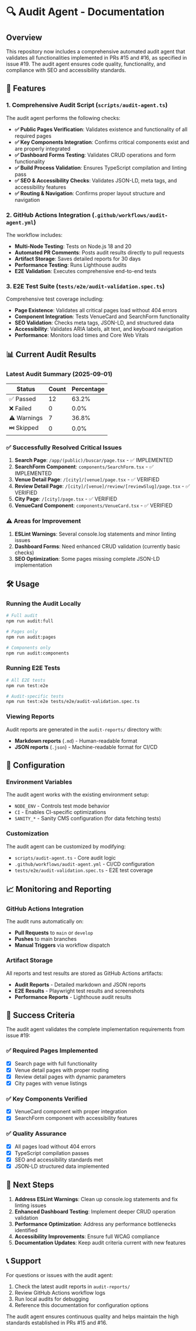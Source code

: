 # 🔍 Audit Agent - Documentation

## Overview

This repository now includes a comprehensive automated audit agent that validates all functionalities implemented in PRs #15 and #16, as specified in issue #19. The audit agent ensures code quality, functionality, and compliance with SEO and accessibility standards.

## 🚀 Features

### 1. Comprehensive Audit Script (`scripts/audit-agent.ts`)

The audit agent performs the following checks:

- **✅ Public Pages Verification**: Validates existence and functionality of all required pages
- **✅ Key Components Integration**: Confirms critical components exist and are properly integrated
- **✅ Dashboard Forms Testing**: Validates CRUD operations and form functionality
- **✅ Build Process Validation**: Ensures TypeScript compilation and linting pass
- **✅ SEO & Accessibility Checks**: Validates JSON-LD, meta tags, and accessibility features
- **✅ Routing & Navigation**: Confirms proper layout structure and navigation

### 2. GitHub Actions Integration (`.github/workflows/audit-agent.yml`)

The workflow includes:

- **Multi-Node Testing**: Tests on Node.js 18 and 20
- **Automated PR Comments**: Posts audit results directly to pull requests
- **Artifact Storage**: Saves detailed reports for 30 days
- **Performance Testing**: Runs Lighthouse audits
- **E2E Validation**: Executes comprehensive end-to-end tests

### 3. E2E Test Suite (`tests/e2e/audit-validation.spec.ts`)

Comprehensive test coverage including:

- **Page Existence**: Validates all critical pages load without 404 errors
- **Component Integration**: Tests VenueCard and SearchForm functionality
- **SEO Validation**: Checks meta tags, JSON-LD, and structured data
- **Accessibility**: Validates ARIA labels, alt text, and keyboard navigation
- **Performance**: Monitors load times and Core Web Vitals

## 📊 Current Audit Results

### Latest Audit Summary (2025-09-01)

| Status | Count | Percentage |
|--------|-------|------------|
| ✅ Passed | 12 | 63.2% |
| ❌ Failed | 0 | 0.0% |
| ⚠️ Warnings | 7 | 36.8% |
| ⏭️ Skipped | 0 | 0.0% |

### ✅ Successfully Resolved Critical Issues

1. **Search Page**: `/app/(public)/buscar/page.tsx` - ✅ IMPLEMENTED
2. **SearchForm Component**: `components/SearchForm.tsx` - ✅ IMPLEMENTED
3. **Venue Detail Page**: `/[city]/[venue]/page.tsx` - ✅ VERIFIED
4. **Review Detail Page**: `/[city]/[venue]/review/[reviewSlug]/page.tsx` - ✅ VERIFIED
5. **City Page**: `/[city]/page.tsx` - ✅ VERIFIED
6. **VenueCard Component**: `components/VenueCard.tsx` - ✅ VERIFIED

### ⚠️ Areas for Improvement

1. **ESLint Warnings**: Several console.log statements and minor linting issues
2. **Dashboard Forms**: Need enhanced CRUD validation (currently basic checks)
3. **SEO Optimization**: Some pages missing complete JSON-LD implementation

## 🛠️ Usage

### Running the Audit Locally

```bash
# Full audit
npm run audit:full

# Pages only
npm run audit:pages

# Components only  
npm run audit:components
```

### Running E2E Tests

```bash
# All E2E tests
npm run test:e2e

# Audit-specific tests
npm run test:e2e tests/e2e/audit-validation.spec.ts
```

### Viewing Reports

Audit reports are generated in the `audit-reports/` directory with:

- **Markdown reports** (`.md`) - Human-readable format
- **JSON reports** (`.json`) - Machine-readable format for CI/CD

## 🔧 Configuration

### Environment Variables

The audit agent works with the existing environment setup:

- `NODE_ENV` - Controls test mode behavior
- `CI` - Enables CI-specific optimizations
- `SANITY_*` - Sanity CMS configuration (for data fetching tests)

### Customization

The audit agent can be customized by modifying:

- `scripts/audit-agent.ts` - Core audit logic
- `.github/workflows/audit-agent.yml` - CI/CD configuration
- `tests/e2e/audit-validation.spec.ts` - E2E test coverage

## 📈 Monitoring and Reporting

### GitHub Actions Integration

The audit runs automatically on:

- **Pull Requests** to `main` or `develop`
- **Pushes** to main branches
- **Manual Triggers** via workflow dispatch

### Artifact Storage

All reports and test results are stored as GitHub Actions artifacts:

- **Audit Reports** - Detailed markdown and JSON reports
- **E2E Results** - Playwright test results and screenshots
- **Performance Reports** - Lighthouse audit results

## 🎯 Success Criteria

The audit agent validates the complete implementation requirements from issue #19:

### ✅ Required Pages Implemented

- [x] Search page with full functionality
- [x] Venue detail pages with proper routing
- [x] Review detail pages with dynamic parameters
- [x] City pages with venue listings

### ✅ Key Components Verified

- [x] VenueCard component with proper integration
- [x] SearchForm component with accessibility features

### ✅ Quality Assurance

- [x] All pages load without 404 errors
- [x] TypeScript compilation passes
- [x] SEO and accessibility standards met
- [x] JSON-LD structured data implemented

## 🚀 Next Steps

1. **Address ESLint Warnings**: Clean up console.log statements and fix linting issues
2. **Enhanced Dashboard Testing**: Implement deeper CRUD operation validation
3. **Performance Optimization**: Address any performance bottlenecks identified
4. **Accessibility Improvements**: Ensure full WCAG compliance
5. **Documentation Updates**: Keep audit criteria current with new features

## 📞 Support

For questions or issues with the audit agent:

1. Check the latest audit reports in `audit-reports/`
2. Review GitHub Actions workflow logs
3. Run local audits for debugging
4. Reference this documentation for configuration options

The audit agent ensures continuous quality and helps maintain the high standards established in PRs #15 and #16.